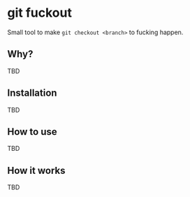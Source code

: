 # git fuckout

Small tool to make `git checkout <branch>` to fucking happen.

## Why?

TBD

## Installation

TBD

## How to use

TBD

## How it works

TBD
